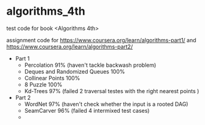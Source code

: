 # algorithms_4th
 test code for book <Algorithms 4th>
 
 assignment code for https://www.coursera.org/learn/algorithms-part1/ and https://www.coursera.org/learn/algorithms-part2/

- Part 1
    - Percolation 91% (haven't tackle backwash problem)
    - Deques and Randomized Queues 100%
    - Collinear Points 100%
    - 8 Puzzle 100%
    - Kd-Trees 97% (failed 2 traversal testes with the right nearest points )
- Part 2
  - WordNet 97% (haven't check whether the input is a rooted DAG)
  - SeamCarver 96% (failed 4 intermixed test cases)
  - 